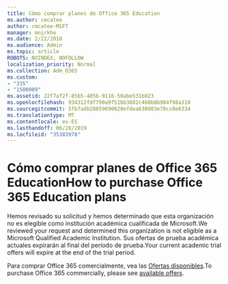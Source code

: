 ```yaml
---
title: Cómo comprar planes de Office 365 Education
ms.author: cmcatee
author: cmcatee-MSFT
manager: mnirkhe
ms.date: 2/22/2018
ms.audience: Admin
ms.topic: article
ROBOTS: NOINDEX, NOFOLLOW
localization_priority: Normal
ms.collection: Adm_O365
ms.custom:
- "335"
- "1500009"
ms.assetid: 22f7af2f-85b5-405b-9116-50abe531b023
ms.openlocfilehash: 934312fdf790a9f51bb3882c460b8b984f98a310
ms.sourcegitcommit: 5fb7a4b28859690020efdea630d03e70cc0e6334
ms.translationtype: MT
ms.contentlocale: es-ES
ms.lasthandoff: 06/28/2019
ms.locfileid: "35383978"
---
```

# <a name="how-to-purchase-office-365-education-plans"></a><span data-ttu-id="70823-102">Cómo comprar planes de Office 365 Education</span><span class="sxs-lookup"><span data-stu-id="70823-102">How to purchase Office 365 Education plans</span></span>

<span data-ttu-id="70823-103">Hemos revisado su solicitud y hemos determinado que esta organización no es elegible como institución académica cualificada de Microsoft.</span><span class="sxs-lookup"><span data-stu-id="70823-103">We reviewed your request and determined this organization is not eligible as a Microsoft Qualified Academic Institution.</span></span> <span data-ttu-id="70823-104">Sus ofertas de prueba académica actuales expirarán al final del período de prueba.</span><span class="sxs-lookup"><span data-stu-id="70823-104">Your current academic trial offers will expire at the end of the trial period.</span></span>
  
<span data-ttu-id="70823-105">Para comprar Office 365 comercialmente, vea las [Ofertas disponibles](https://go.microsoft.com/fwlink/p/?linkid=868433).</span><span class="sxs-lookup"><span data-stu-id="70823-105">To purchase Office 365 commercially, please see [available offers](https://go.microsoft.com/fwlink/p/?linkid=868433).</span></span>
  